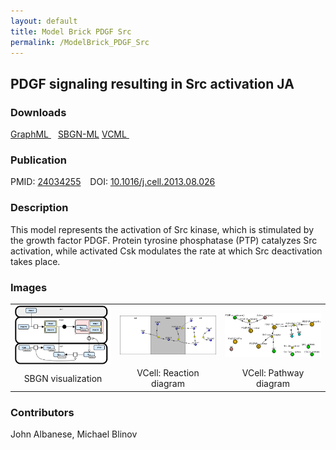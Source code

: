 ```yaml
---
layout: default
title: Model Brick PDGF Src
permalink: /ModelBrick_PDGF_Src
---
```




## PDGF signaling resulting in Src activation JA

### Downloads

 <a href="/modelbricks/PDGF graphML.graphml">GraphML </a> &ensp;
 <a href="/modelbricks/PDGF SBGN-ML.sbgn">SBGN-ML</a>
 <a href="/modelbricks/PDGF ModelBrick.vcml">VCML </a> &ensp; 

### Publication

PMID:  [24034255](https://www.ncbi.nlm.nih.gov/pubmed/24034255) &ensp; DOI: [10.1016/j.cell.2013.08.026](https://doi.org/10.1016/j.cell.2013.08.026)

### Description

This model represents the activation of Src kinase, which is stimulated by the growth factor PDGF. Protein tyrosine phosphatase (PTP) catalyzes Src activation, while activated Csk modulates the rate at which Src deactivation takes place.

### Images
 
 <table width="100%">
 <tr>
  <td width="30%"><a href="https://modelbricks.github.io/images/modelbricks/PDGF_ModelBrick_SBGN.PNG"><img align="center" src="/images/modelbricks/PDGF_ModelBrick_SBGN.PNG"/></a></td>
  <td width="30%"><a href="https://modelbricks.github.io/images/modelbricks/PDGF_ModelBrick_ReactionDiagram.PNG"><img align="center" src="/images/modelbricks/PDGF_ModelBrick_ReactionDiagram.PNG"/></td>
  <td width="30%"><a href="https://modelbricks.github.io/images/modelbricks/PDGF_ModelBrick_PathwayDiagram.PNG"><img align="center" src="/images/modelbricks/PDGF_ModelBrick_PathwayDiagram.PNG"/></td>
 </tr>
  <tr>
  <td align="center"> SBGN visualization </td>
  <td align="center"> VCell: Reaction diagram</td>
  <td align="center"> VCell: Pathway diagram</td>
 </tr>
 </table>


### Contributors
John Albanese, Michael Blinov
